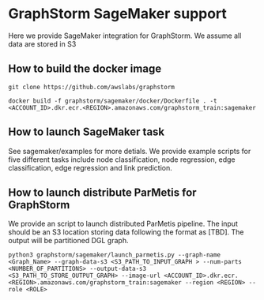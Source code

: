 # GraphStorm SageMaker support
Here we provide SageMaker integration for GraphStorm. We assume all data are stored in S3

## How to build the docker image
```
git clone https://github.com/awslabs/graphstorm

docker build -f graphstorm/sagemaker/docker/Dockerfile . -t <ACCOUNT_ID>.dkr.ecr.<REGION>.amazonaws.com/graphstorm_train:sagemaker
```

## How to launch SageMaker task
See sagemaker/examples for more detials. We provide example scripts for five different tasks include node classification, node regression, edge classification, edge regression and link prediction.

## How to launch distribute ParMetis for GraphStorm
We provide an script to launch distributed ParMetis pipeline. The input should be an S3 location storing data following the format as [TBD]. The output will be partitioned DGL graph.
```
python3 graphstorm/sagemaker/launch_parmetis.py --graph-name <Graph_Name> --graph-data-s3 <S3_PATH_TO_INPUT_GRAPH > --num-parts <NUMBER_OF_PARTITIONS> --output-data-s3 <S3_PATH_TO_STORE_OUTPUT_GRAPH> --image-url <ACCOUNT_ID>.dkr.ecr.<REGION>.amazonaws.com/graphstorm_train:sagemaker --region <REGION> --role <ROLE>
```
